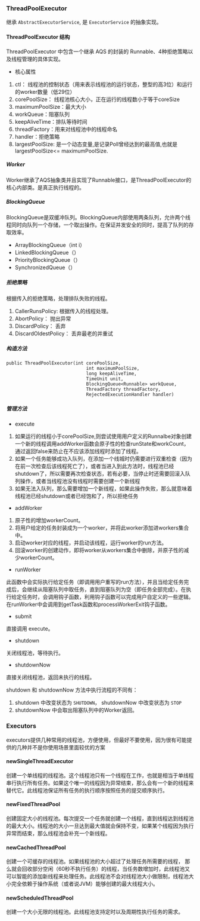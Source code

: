 ### ThreadPoolExecutor

继承 `AbstractExecutorService`, 是 `ExecutorService` 的抽象实现。

#### ThreadPoolExecutor 结构

ThreadPoolExecutor 中包含一个继承 AQS 的封装的 Runnable、4种拒绝策略以及线程管理的具体实现。

- 核心属性

1. ctl： 线程池的控制状态（用来表示线程池的运行状态，整型的高3位）和运行的worker数量（低29位）
2. corePoolSize： 线程池核心大小，正在运行的线程数小于等于coreSize
3. maximumPoolSize：最大大小
4. workQueue：阻塞队列
5. keepAliveTime：排队等待时间
6. threadFactory：用来对线程池中的线程命名
7. handler：拒绝策略
8. largestPoolSize: 是一个动态变量,是记录Poll曾经达到的最高值,也就是 largestPoolSize<= maximumPoolSize.

##### Worker

Worker继承了AQS抽象类并且实现了Runnable接口，是ThreadPoolExecutor的核心内部类。是真正执行线程的。
##### BlockingQueue
BlockingQueue是双缓冲队列。BlockingQueue内部使用两条队列，允许两个线程同时向队列一个存储，一个取出操作。在保证并发安全的同时，提高了队列的存取效率。
- ArrayBlockingQueue（int i）
- LinkedBlockingQueue（）
- PriorityBlockingQueue（）
- SynchronizedQueue（）

##### 拒绝策略

根据传入的拒绝策略，处理排队失败的线程。

1. CallerRunsPolicy: 根据传入的线程处理。
2. AbortPolicy： 抛出异常
3. DiscardPolicy： 丢弃
4. DiscardOldestPolicy： 丢弃最老的并重试

##### 构造方法

```$xslt
public ThreadPoolExecutor(int corePoolSize,
                              int maximumPoolSize,
                              long keepAliveTime,
                              TimeUnit unit,
                              BlockingQueue<Runnable> workQueue,
                              ThreadFactory threadFactory,
                              RejectedExecutionHandler handler)
```

##### 管理方法

- execute

1. 如果运行的线程小于corePoolSize,则尝试使用用户定义的Runnalbe对象创建一个新的线程调用addWorker函数会原子性的检查runState和workCount，通过返回false来防止在不应该添加线程时添加了线程。
2. 如果一个任务能够成功入队列，在添加一个线城时仍需要进行双重检查（因为在前一次检查后该线程死亡了），或者当进入到此方法时，线程池已经shutdown了，所以需要再次检查状态，若有必要，当停止时还需要回滚入队列操作，或者当线程池没有线程时需要创建一个新线程
3. 如果无法入队列，那么需要增加一个新线程，如果此操作失败，那么就意味着线程池已经shutdown或者已经饱和了，所以拒绝任务

- addWorker

1. 原子性的增加workerCount。
2. 将用户给定的任务封装成为一个worker，并将此worker添加进workers集合中。
3. 启动worker对应的线程，并启动该线程，运行worker的run方法。
4. 回滚worker的创建动作，即将worker从workers集合中删除，并原子性的减少workerCount。

- runWorker

此函数中会实际执行给定任务（即调用用户重写的run方法），并且当给定任务完成后，会继续从阻塞队列中取任务，直到阻塞队列为空（即任务全部完成）。在执行给定任务时，会调用钩子函数，利用钩子函数可以完成用户自定义的一些逻辑。在runWorker中会调用到getTask函数和processWorkerExit钩子函数。

- submit

直接调用 execute。

- shutdown

关闭线程池，等待执行。

- shutdownNow

直接关闭线程池，返回未执行的线程。

shutdown 和 shutdownNow 方法中执行流程的不同有：
1. shutdown 中改变状态为 `SHUTDOWN`， shutdownNow 中改变状态为 `STOP`
2. shutdownNow 中会取出阻塞队列中的Worker返回。
### Executors
executors提供几种常用的线程池，方便使用，但最好不要使用，因为很有可能提供的几种并不是你使用场景里面较优的方案
#### newSingleThreadExecutor
创建一个单线程的线程池。这个线程池只有一个线程在工作，也就是相当于单线程串行执行所有任务。如果这个唯一的线程因为异常结束，那么会有一个新的线程来替代它。此线程池保证所有任务的执行顺序按照任务的提交顺序执行。
#### newFixedThreadPool
创建固定大小的线程池。每次提交一个任务就创建一个线程，直到线程达到线程池的最大大小。线程池的大小一旦达到最大值就会保持不变，如果某个线程因为执行异常而结束，那么线程池会补充一个新线程。
#### newCachedThreadPool
创建一个可缓存的线程池。如果线程池的大小超过了处理任务所需要的线程，
那么就会回收部分空闲（60秒不执行任务）的线程，当任务数增加时，此线程池又可以智能的添加新线程来处理任务。此线程池不会对线程池大小做限制，线程池大小完全依赖于操作系统（或者说JVM）能够创建的最大线程大小。
#### newScheduledThreadPool
创建一个大小无限的线程池。此线程池支持定时以及周期性执行任务的需求。
